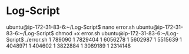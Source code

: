 # Log-Script

ubuntu@ip-172-31-83-6:~/Log-Script$ nano error.sh
ubuntu@ip-172-31-83-6:~/Log-Script$ chmod +x error.sh
ubuntu@ip-172-31-83-6:~/Log-Script$ ./error.sh 
      1 789090
      1 7829404
      1 6056278
      1 5602987
      1 5515639
      1 4048971
      1 404602
      1 3822884
      1 3089189
      1 2314148
